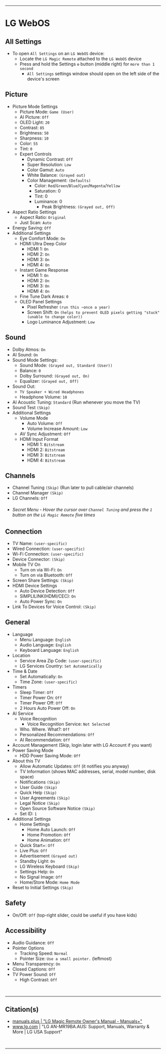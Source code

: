 <hr />

# LG WebOS
## All Settings
- To open `All Settings` on an `LG WebOS` device:
  - Locate the `LG Magic Remote` attached to the `LG WebOS` device
  - Press and hold the Settings `⚙️` button (middle right) for `more than 1 second`
    - `All Settings` settings window should open on the left side of the device's screen


## Picture
- Picture Mode Settings
  - Picture Mode: `Game (User)`
  - AI Picture: `Off`
  - OLED Light: `20`
  - Contrast: `85`
  - Brightness: `50`
  - Sharpness: `10`
  - Color: `55`
  - Tint: `0`
  - Expert Controls
    - Dynamic Contrast: `Off`
    - Super Resolution: `Low`
    - Color Gamut: `Auto`
    - White Balance: `(Grayed out)`
    - Color Management: `(Defaults)`
      - Color: `Red`/`Green`/`Blue`/`Cyan`/`Magenta`/`Yellow`
      - Saturation: 0
      - Tint: 0
      - Luminance: 0
        - Peak Brightness: `(Grayed out, Off)`
- Aspect Ratio Settings
  - Aspect Ratio: `Original`
  - Just Scan: `Auto`
- Energy Saving: `Off`
- Additional Settings
  - Eye Comfort Mode: `On`
  - HDMI Ultra Deep Color 
    - HDMI 1: `On`
    - HDMI 2: `On`
    - HDMI 3: `On`
    - HDMI 4: `On`
  - Instant Game Response
    - HDMI 1: `On`
    - HDMI 2: `On`
    - HDMI 3: `On`
    - HDMI 4: `On`
  - Fine Tune Dark Areas: `0`
  - OLED Panel Settings
    - Pixel Refresher  `(run this ~once a year)`
    - Screen Shift: `On` `(helps to prevent OLED pixels getting "stuck" (unable to change color))`
    - Logo Luminance Adjustment: `Low`


## Sound
- Dolby Atmos: `On`
- AI Sound: `On`
- Sound Mode Settings:
  - Sound Mode: `(Grayed out, Standard (User))`
  - Balance: `0`
  - Dolby Surround: `(Grayed out, On)`
  - Equalizer: `(Grayed out, Off)`
- Sound Out:
  - `TV Speaker + Wired Headphones`
  - Headphone Volume: `10`
- AI Acoustic Tuning: `Standard` (Run whenever you move the TV)
- Sound Test  `(Skip)`
- Additional Settings
  - Volume Mode
    - Auto Volume: `Off`
    - Volume Increase Amount: `Low`
  - AV Sync Adjustment: `Off`
  - HDMI Input Format
    - HDMI 1: `Bitstream`
    - HDMI 2: `Bitstream`
    - HDMI 3: `Bitstream`
    - HDMI 4: `Bitstream`


## Channels
- Channel Tuning `(Skip)` (Run later to pull cable/air channels)
- Channel Manager `(Skip)`
- LG Channels: `Off`
- ###### Secret Menu - Hover the cursor over `Channel Tuning` and press the `1` button on the `LG Magic Remote` five times


## Connection
- TV Name: `(user-specific)`
- Wired Connection: `(user-specific)`
- Wi-Fi Connection: `(user-specific)`
- Device Connector: `(Skip)`
- Mobile TV On
  - Turn on via Wi-Fi: `On`
  - Turn on via Bluetooth: `Off`
- Screen Share Settings: `(Skip)`
- HDMI Device Settings
  - Auto Device Detection: `Off`
  - SIMPLILINK(HDMI/CEC): `On`
  - Auto Power Sync: `On`
- Link To Devices for Voice Control: `(Skip)`


## General
- Language
  - Menu Language: `English`
  - Audio Language: `English`
  - Keyboard Language: `English`
- Location
  - Service Area Zip Code: `(user-specific)`
  - LG Services Country: `Set Automatically`
- Time & Date
  - Set Automatically: `On`
  - Time Zone: `(user-specific)`
- Timers
  - Sleep Timer: `Off`
  - Timer Power On: `Off`
  - Timer Power Off: `Off`
  - 2 Hours Auto Power Off: `On`
- AI Service
  - Voice Recognition
    - Voice Recognition Service: `Not Selected`
  - Who. Where. What?: `Off`
  - Personalized Recommendations: `Off`
  - AI Recommendation: `Off`
- Account Management (Skip, login later with LG Account if you want)
- Power Saving Mode
  - HDD Power Saving Mode: `Off`
- About this TV
  - Allow Automatic Updates: `Off` (it notifies you anyway)
  - TV Information (shows MAC addresses, serial, model number, disk space)
  - Notifications `(Skip)`
  - User Guide `(Skip)`
  - Quick Help `(Skip)`
  - User Agreements `(Skip)`
  - Legal Notice `(Skip)`
  - Open Source Software Notice `(Skip)`
  - Set ID: `1`
- Additional Settings
  - Home Settings
    - Home Auto Launch: `Off`
    - Home Promotion: `Off`
    - Home Animation: `Off`
  - Quick Start+: `Off`
  - Live Plus: `Off`
  - Advertisement `(Grayed out)`
  - Standby Light: `On`
  - LG Wireless Keyboard `(Skip)`
  - Settings Help: `On`
  - No Signal Image: `Off`
  - Home/Store Mode: `Home Mode`
- Reset to Initial Settings `(Skip)`


## Safety
- On/Off: `Off` (top-right slider, could be useful if you have kids)


## Accessibility
- Audio Guidance: `Off`
- Pointer Options
  - Tracking Speed: `Normal`
  - Pointer Size: `Use a small pointer.` (leftmost)
- Menu Transparency: `On`
- Closed Captions: `Off`
- TV Power Sound: `Off`
  - High Contrast: `Off`


<br /><hr />

## Citation(s)
- <a href="https://manuals.plus/_lg/magic-remote-manual">manuals.plus  |  "LG Magic Remote Owner's Manual - Manuals+"</a>
- <a href="https://www.lg.com/us/support/product/lg-AN-MR19BA.AUS">www.lg.com  |  "LG AN-MR19BA.AUS: Support, Manuals, Warranty & More | LG USA Support"</a>


<br /><hr />
